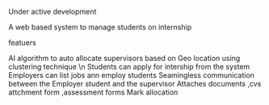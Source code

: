 Under active development

A web based system to manage students on internship


featuers

AI algorithm to auto allocate supervisors based on Geo location using clustering technique \n
Students can apply for intership from the system
Employers can list jobs ann employ students
Seamingless communication between the Employer student and the supervisor 
Attaches documents ,cvs attchment form ,assessment forms
Mark allocation 
